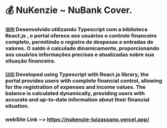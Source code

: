 # 💰 NuKenzie ~ NuBank Cover.

### 🇧🇷 Desenvolvido utilizando Typescript com a biblioteca React.js , o portal oferece aos usuários o controle financeiro completo, permitindo o registro de despesas e entradas de valores. O saldo é calculado dinamicamente, proporcionando aos usuários informações precisas e atualizadas sobre sua situação financeira.

### 🇺🇸 Developed using Typescript with React.js library, the portal provides users with complete financial control, allowing for the registration of expenses and income values. The balance is calculated dynamically, providing users with accurate and up-to-date information about their financial situation.

### webSite Link ~> https://nukenzie-luizassano.vercel.app/
